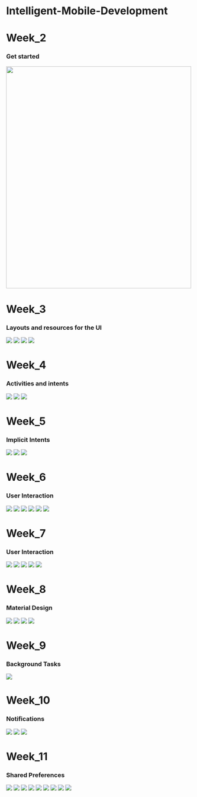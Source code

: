 # Intelligent-Mobile-Development



<H1>Week_2</H1>
<H3>Get started</H3>
<img src="https://github.com/user567890/Intelligent-Mobile-Development/blob/main/1_1.png" width="500" height="600">

<H1>Week_3</H1>
<H3>Layouts and resources for the UI</H3>
<img src="https://github.com/user567890/Intelligent-Mobile-Development/blob/main/3_1.png">
<img src="https://github.com/user567890/Intelligent-Mobile-Development/blob/main/3_2.png">
<img src="https://github.com/user567890/Intelligent-Mobile-Development/blob/main/3_3.png">
<img src="https://github.com/user567890/Intelligent-Mobile-Development/blob/main/3_4.png">

<H1>Week_4</H1>
<H3>Activities and intents</H3>
<img src="https://github.com/user567890/Intelligent-Mobile-Development/blob/main/4_1.png">
<img src="https://github.com/user567890/Intelligent-Mobile-Development/blob/main/4_2.png">
<img src="https://github.com/user567890/Intelligent-Mobile-Development/blob/main/4_3.png">

<H1>Week_5</H1>
<H3>Implicit Intents</H3>
<img src="https://github.com/user567890/Intelligent-Mobile-Development/blob/main/5_1.png">
<img src="https://github.com/user567890/Intelligent-Mobile-Development/blob/main/5_2.png">
<img src="https://github.com/user567890/Intelligent-Mobile-Development/blob/main/5_3.png">

<H1>Week_6</H1>
<H3>User Interaction</H3>
<img src="https://github.com/user567890/Intelligent-Mobile-Development/blob/main/6_1.png">
<img src="https://github.com/user567890/Intelligent-Mobile-Development/blob/main/6_2.png">
<img src="https://github.com/user567890/Intelligent-Mobile-Development/blob/main/6_3.png">
<img src="https://github.com/user567890/Intelligent-Mobile-Development/blob/main/6_4.png">
<img src="https://github.com/user567890/Intelligent-Mobile-Development/blob/main/6_5.png">
<img src="https://github.com/user567890/Intelligent-Mobile-Development/blob/main/6_6.png">

<H1>Week_7</H1>
<H3>User Interaction</H3>
<img src="https://github.com/user567890/Intelligent-Mobile-Development/blob/main/7_1.png">
<img src="https://github.com/user567890/Intelligent-Mobile-Development/blob/main/7_2.png">
<img src="https://github.com/user567890/Intelligent-Mobile-Development/blob/main/7_3.png">
<img src="https://github.com/user567890/Intelligent-Mobile-Development/blob/main/7_11.png">
<img src="https://github.com/user567890/Intelligent-Mobile-Development/blob/main/7_22.png">



<H1>Week_8</H1>
<H3>Material Design</H3>
<img src="https://github.com/user567890/Intelligent-Mobile-Development/blob/main/8_1.png">
<img src="https://github.com/user567890/Intelligent-Mobile-Development/blob/main/8_2.png">
<img src="https://github.com/user567890/Intelligent-Mobile-Development/blob/main/8_3.png">
<img src="https://github.com/user567890/Intelligent-Mobile-Development/blob/main/8_4.png">


<H1>Week_9</H1>
<H3>Background Tasks</H3>
<img src="https://github.com/user567890/Intelligent-Mobile-Development/blob/main/9_1.png">

<H1>Week_10</H1>
<H3>Notifications</H3>
<img src="https://github.com/user567890/Intelligent-Mobile-Development/blob/main/10_1.png">
<img src="https://github.com/user567890/Intelligent-Mobile-Development/blob/main/10_2.png">
<img src="https://github.com/user567890/Intelligent-Mobile-Development/blob/main/10_3.png">

<H1>Week_11</H1>
<H3>Shared Preferences</H3>
<img src="https://github.com/user567890/Intelligent-Mobile-Development/blob/main/11_1.png">
<img src="https://github.com/user567890/Intelligent-Mobile-Development/blob/main/11_2.png">
<img src="https://github.com/user567890/Intelligent-Mobile-Development/blob/main/11_3.png">
<img src="https://github.com/user567890/Intelligent-Mobile-Development/blob/main/11_4.png">
<img src="https://github.com/user567890/Intelligent-Mobile-Development/blob/main/11_5.png">
<img src="https://github.com/user567890/Intelligent-Mobile-Development/blob/main/11_6.png">
<img src="https://github.com/user567890/Intelligent-Mobile-Development/blob/main/11_7.png">
<img src="https://github.com/user567890/Intelligent-Mobile-Development/blob/main/11_8.png">
<img src="https://github.com/user567890/Intelligent-Mobile-Development/blob/main/11_9.png">







